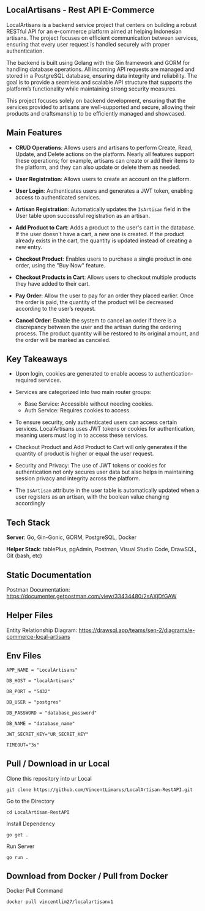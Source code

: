 **LocalArtisans - Rest API E-Commerce**
--------------------------------
LocalArtisans is a backend service project that centers on building a robust RESTful API for an e-commerce platform aimed at helping Indonesian artisans. The project focuses on efficient communication between services, ensuring that every user request is handled securely with proper authentication.

The backend is built using Golang with the Gin framework and GORM for handling database operations. All incoming API requests are managed and stored in a PostgreSQL database, ensuring data integrity and reliability. The goal is to provide a seamless and scalable API structure that supports the platform’s functionality while maintaining strong security measures.

This project focuses solely on backend development, ensuring that the services provided to artisans are well-supported and secure, allowing their products and craftsmanship to be efficiently managed and showcased.

**Main Features**
---
- **CRUD Operations**: Allows users and artisans to perform Create, Read, Update, and Delete actions on the platform. Nearly all features support these operations; for example, artisans can create or add their items to the platform, and they can also update or delete them as needed.

- **User Registration**: Allows users to create an account on the platform.

- **User Login**: Authenticates users and generates a JWT token, enabling access to authenticated services.

- **Artisan Registration**: Automatically updates the ```IsArtisan``` field in the User table upon successful registration as an artisan.

- **Add Product to Cart**: Adds a product to the user's cart in the database. If the user doesn't have a cart, a new one is created. If the product already exists in the cart, the quantity is updated instead of creating a new entry.

- **Checkout Product**: Enables users to purchase a single product in one order, using the "Buy Now" feature.

- **Checkout Products in Cart**: Allows users to checkout multiple products they have added to their cart.

- **Pay Order**: Allow the user to pay for an order they placed earlier. Once the order is paid, the quantity of the product will be decreased according to the user’s request.

- **Cancel Order**: Enable the system to cancel an order if there is a discrepancy between the user and the artisan during the ordering process. The product quantity will be restored to its original amount, and the order will be marked as canceled.

**Key Takeaways**
---
- Upon login, cookies are generated to enable access to authentication-required services.

- Services are categorized into two main router groups:
  - Base Service: Accessible without needing cookies.
  - Auth Service: Requires cookies to access.

- To ensure security, only authenticated users can access certain services. LocalArtisans uses JWT tokens or cookies for authentication, meaning users must log in to access these services.

- Checkout Product and Add Product to Cart will only generates if the quantity of product is higher or equal the user request.

- Security and Privacy: The use of JWT tokens or cookies for authentication not only secures user data but also helps in maintaining session privacy and integrity across the platform.
  
- The ```IsArtisan``` attribute in the user table is automatically updated when a user registers as an artisan, with the boolean value changing accordingly

**Tech Stack**
---------------
**Server**: Go, Gin-Gonic, GORM, PostgreSQL, Docker

**Helper Stack**: tablePlus, pgAdmin, Postman, Visual Studio Code, DrawSQL, Git (bash, etc)

**Static Documentation**
---
Postman Documentation: https://documenter.getpostman.com/view/33434480/2sAXjDfGAW

**Helper Files**
---
Entity Relationship Diagram: https://drawsql.app/teams/sen-2/diagrams/e-commerce-local-artisans

**Env Files**
---
```
APP_NAME = "LocalArtisans"

DB_HOST = "localArtisans"

DB_PORT = "5432"

DB_USER = "postgres"

DB_PASSWORD = "database_password"

DB_NAME = "database_name"

JWT_SECRET_KEY="UR_SECRET_KEY"

TIMEOUT="3s"
```
**Pull / Download in ur Local**
---
Clone this repository into ur Local
```
git clone https://github.com/VincentLimarus/LocalArtisan-RestAPI.git
```
Go to the Directory
```
cd LocalArtisan-RestAPI
```
Install Dependency
```
go get .
```
Run Server 
```
go run .
```

**Download from Docker / Pull from Docker**
---
Docker Pull Command
```
docker pull vincentlim27/localartisanv1
```

